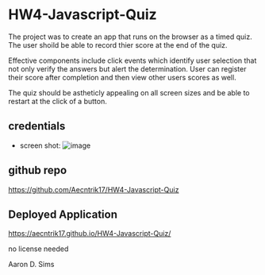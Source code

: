 # HW4-Javascript-Quiz

The project was to create an app that runs on the browser as a timed quiz. The user shoild be able to record thier score at the end of the quiz.

Effective components include click events which identify user selection that not only verify the answers but alert the determination. User can register their score after completion and then view other users scores as well.

The quiz should be astheticly appealing on all screen sizes and be able to restart at the click of a button.

## credentials

- screen shot: ![image](https://user-images.githubusercontent.com/64560630/95485590-f6ace080-095f-11eb-9ef6-6dda4285b3cb.png)

## github repo

https://github.com/Aecntrik17/HW4-Javascript-Quiz

## Deployed Application

https://aecntrik17.github.io/HW4-Javascript-Quiz/

no license needed

Aaron D. Sims

